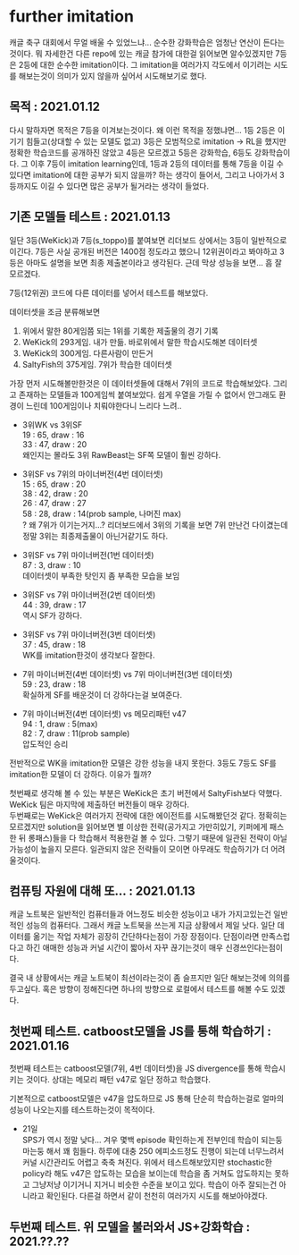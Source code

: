 # further imitation

캐글 축구 대회에서 무얼 배울 수 있었느냐... 순수한 강화학습은 엄청난 연산이 든다는 것이다. 뭐 자세한건 다른 repo에 있는 캐글 참가에 대한걸 읽어보면 알수있겠지만 7등은 2등에 대한 순수한 imitation이다. 그 imitation을 여러가지 각도에서 이기려는 시도를 해보는것이 의미가 있지 않을까 싶어서 시도해보기로 했다.

## 목적 : 2021.01.12

다시 말하자면 목적은 7등을 이겨보는것이다. 왜 이런 목적을 정했냐면... 1등 2등은 이기기 힘들고(상대할 수 있는 모델도 없고) 3등은 모범적으로 imitation -> RL을 했지만 정확한 학습코드를 공개하진 않았고 4등은 모르겠고 5등은 강화학습, 6등도 강화학습이다. 그 이후 7등이 imitation learning인데, 1등과 2등의 데이터를 통해 7등을 이길 수 있다면 imitation에 대한 공부가 되지 않을까? 하는 생각이 들어서, 그리고 나아가서 3등까지도 이길 수 있다면 많은 공부가 될거라는 생각이 들었다.

## 기존 모델들 테스트 : 2021.01.13

일단 3등(WeKick)과 7등(s_toppo)를 붙여보면 리더보드 상에서는 3등이 일반적으로 이긴다. 7등은 사실 공개된 버전은 1400점 정도라고 했으니 12위권이라고 봐야하고 3등은 아마도 설명을 보면 최종 제출본이라고 생각된다. 근데 막상 성능을 보면... 흠 잘 모르겠다.

7등(12위권) 코드에 다른 데이터를 넣어서 테스트를 해보았다. 

데이터셋을 조금 분류해보면  
1. 위에서 말한 80게임쯤 되는 1위를 기록한 제출물의 경기 기록
2. WeKick의 293게임. 내가 만듦. 바로위에서 말한 학습시도해본 데이터셋
3. WeKick의 300게임. 다른사람이 만든거
4. SaltyFish의 375게임. 7위가 학습한 데이터셋

가장 먼저 시도해볼만한것은 이 데이터셋들에 대해서 7위의 코드로 학습해보았다. 그리고 존재하는 모델들과 100게임씩 붙여보았다. 쉽게 우열을 가릴 수 없어서 안그래도 환경이 느린데 100게임이나 치뤄야한다니 느리다 느려..

- 3위WK vs 3위SF  
19 : 65, draw : 16  
33 : 47, draw : 20  
왜인지는 몰라도 3위 RawBeast는 SF쪽 모델이 훨씬 강하다.

- 3위SF vs 7위의 마이너버전(4번 데이터셋)  
15 : 65, draw : 20  
38 : 42, draw : 20  
26 : 47, draw : 27  
58 : 28, draw : 14(prob sample, 나머진 max)  
? 왜 7위가 이기는거지...? 리더보드에서 3위의 기록을 보면 7위 만난건 다이겼는데 정말 3위는 최종제출물이 아닌거같기도 하다.

- 3위SF vs 7위 마이너버전(1번 데이터셋)  
87 : 3, draw : 10  
데이터셋이 부족한 탓인지 좀 부족한 모습을 보임

- 3위SF vs 7위 마이너버전(2번 데이터셋)  
44 : 39, draw : 17  
역시 SF가 강하다. 

- 3위SF vs 7위 마이너버전(3번 데이터셋)  
37 : 45, draw : 18  
WK를 imitation한것이 생각보다 잘한다.

- 7위 마이너버전(4번 데이터셋) vs 7위 마이너버전(3번 데이터셋)  
59 : 23, draw : 18  
확실하게 SF를 배운것이 더 강하다는걸 보여준다.

- 7위 마이너버전(4번 데이터셋) vs 메모리패턴 v47  
94 : 1, draw : 5(max)  
82 : 7, draw : 11(prob sample)  
압도적인 승리

전반적으로 WK을 imitation한 모델은 강한 성능을 내지 못한다. 3등도 7등도 SF를 imitation한 모델이 더 강하다. 이유가 뭘까?

첫번째로 생각해 볼 수 있는 부분은 WeKick은 초기 버전에서 SaltyFish보다 약했다. WeKick 팀은 마지막에 제출하던 버전들이 매우 강하다.  
두번째로는 WeKick은 여러가지 전략에 대한 에이전트를 시도해봤던것 같다. 정확히는 모르겠지만 solution을 읽어보면 별 이상한 전략(공가지고 가만히있기, 키퍼에게 패스한 뒤 롱패스)들을 다 학습해서 적용한걸 볼 수 있다. 그렇기 때문에 일관된 전략이 아닐 가능성이 높을지 모른다. 일관되지 않은 전략들이 모이면 아무래도 학습하기가 더 어려울것이다.


## 컴퓨팅 자원에 대해 또... : 2021.01.13

캐글 노트북은 일반적인 컴퓨터들과 어느정도 비슷한 성능이고 내가 가지고있는건 일반적인 성능의 컴퓨터다. 그래서 캐글 노트북을 쓰는게 지금 상황에서 제일 낫다. 일단 데이터를 옮기는 작업 자체가 굉장히 간단하다는점이 가장 장점이다. 단점이라면 만족스럽다고 하긴 애매한 성능과 커널 시간이 짧아서 자꾸 끊기는것이 매우 신경쓰인다는점이다. 

결국 내 상황에서는 캐글 노트북이 최선이라는것이 좀 슬프지만 일단 해보는것에 의의를 두고싶다. 혹은 방향이 정해진다면 하나의 방향으로 로컬에서 테스트를 해볼 수도 있겠다.


## 첫번째 테스트. catboost모델을 JS를 통해 학습하기 : 2021.01.16

첫번째 테스트는 catboost모델(7위, 4번 데이터셋)을 JS divergence를 통해 학습시키는 것이다. 상대는 메모리 패턴 v47로 일단 정하고 학습했다.

기본적으로 catboost모델은 v47을 압도하므로 JS 통해 단순히 학습하는걸로 얼마의 성능이 나오는지를 테스트하는것이 목적이다.

- 21일  
SPS가 역시 정말 낮다... 겨우 몇백 episode 확인하는게 전부인데 학습이 되는둥 마는둥 해서 꽤 힘들다. 하루에 대충 250 에피소드정도 진행이 되는데 너무느려서 커널 시간관리도 어렵고 축축 쳐진다. 위에서 테스트해보았지만 stochastic한 policy라 해도 v47은 압도하는 모습을 보이는데 학습을 좀 거쳐도 압도하지는 못하고 그냥저냥 이기거니 지거니 비슷한 수준을 보이고 있다. 학습이 아주 잘되는건 아니라고 확인된다. 다른걸 하면서 같이 천천히 여러가지 시도를 해보아야겠다.


## 두번째 테스트. 위 모델을 불러와서 JS+강화학습 : 2021.??.??


